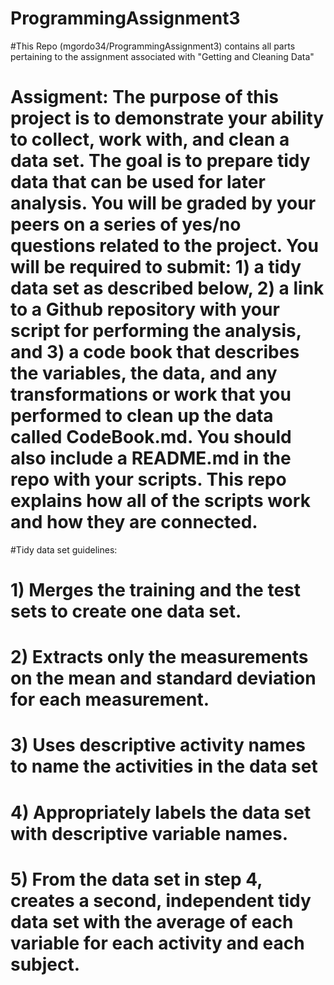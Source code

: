 # ProgrammingAssignment3

#This Repo (mgordo34/ProgrammingAssignment3) contains all parts pertaining to the assignment associated with "Getting and Cleaning Data"
# Assigment: The purpose of this project is to demonstrate your ability to collect, work with, and clean a data set. The goal is to prepare tidy data that can be used for later analysis. You will be graded by your peers on a series of yes/no questions related to the project. You will be required to submit: 1) a tidy data set as described below, 2) a link to a Github repository with your script for performing the analysis, and 3) a code book that describes the variables, the data, and any transformations or work that you performed to clean up the data called CodeBook.md. You should also include a README.md in the repo with your scripts. This repo explains how all of the scripts work and how they are connected.

#Tidy data set guidelines:

# 1) Merges the training and the test sets to create one data set.
# 2) Extracts only the measurements on the mean and standard deviation for each measurement.
# 3) Uses descriptive activity names to name the activities in the data set
# 4) Appropriately labels the data set with descriptive variable names.
# 5) From the data set in step 4, creates a second, independent tidy data set with the average of each variable for each activity and each subject.
